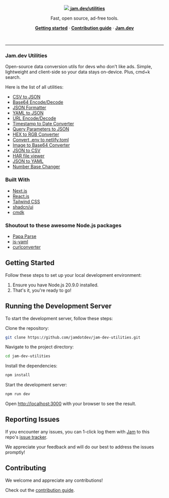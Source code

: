 <p align="center">
  <a href="https://jam.dev/utilities">
    <img src="https://storage.googleapis.com/jam-assets/github-repo.png">
    <a href="https://jam.dev/utilities"><strong>jam.dev/utilities</strong></a>
  </a>
</p>

<p align="center">
  Fast, open source, ad-free tools.
</p>

<p align="center">
  <a href="https://github.com/jamdotdev/jam-dev-utilities?tab=readme-ov-file#getting-started"><strong>Getting started</strong></a> ·
  <a href="https://github.com/jamdotdev/jam-dev-utilities/blob/main/CONTRIBUTING.md"><strong>Contribution guide</strong></a> ·
  <a href="https://jam.dev"><strong>Jam.dev</strong></a>
</p>
<br/>

---

### Jam.dev Utilities

Open-source data conversion utils for devs who don't like ads. Simple, lightweight and client-side so your data stays on-device. Plus, cmd+k search.

Here is the list of all utilities:

- [CSV to JSON](https://jam.dev/utilities/csv-to-json)
- [Base64 Encode/Decode](https://jam.dev/utilities/base-64-encoder)
- [JSON Formatter](https://jam.dev/utilities/json-formatter)
- [YAML to JSON](https://jam.dev/utilities/yaml-to-json)
- [URL Encode/Decode](https://jam.dev/utilities/url-encoder)
- [Timestamp to Date Converter](https://jam.dev/utilities/timestamp-to-date)
- [Query Parameters to JSON](https://jam.dev/utilities/query-params-to-json)
- [HEX to RGB Converter](https://jam.dev/utilities/hex-to-rgb)
- [Convert .env to netlify.toml](https://jam.dev/utilities/env-to-netlify-toml)
- [Image to Base64 Converter](https://jam.dev/utilities/image-to-base64)
- [JSON to CSV](https://jam.dev/utilities/json-to-csv)
- [HAR file viewer](https://jam.dev/utilities/har-file-viewer)
- [JSON to YAML](https://jam.dev/utilities/json-to-yaml)
- [Number Base Changer](https://jam.dev/utilities/number-base-changer)

### Built With

- [Next.js](https://nextjs.org)
- [React.js](https://reactjs.org)
- [Tailwind CSS](https://tailwindcss.com)
- [shadcn/ui](https://ui.shadcn.com/)
- [cmdk](https://cmdk.paco.me/)

### Shoutout to these awesome Node.js packages

- [Papa Parse](https://www.papaparse.com/)
- [js-yaml](https://github.com/nodeca/js-yaml)
- [curlconverter](https://github.com/curlconverter/curlconverter)

## Getting Started

Follow these steps to set up your local development environment:

1. Ensure you have Node.js 20.9.0 installed.
2. That's it, you're ready to go!

## Running the Development Server

To start the development server, follow these steps:

Clone the repository:

```bash
git clone https://github.com/jamdotdev/jam-dev-utilities.git
```

Navigate to the project directory:

```bash
cd jam-dev-utilities
```

Install the dependencies:

```bash
npm install
```

Start the development server:

```bash
npm run dev
```

Open [http://localhost:3000](http://localhost:3000) with your browser to see the result.

## Reporting Issues

If you encounter any issues, you can 1-click log them with [Jam](https://jam.dev) to this repo's [issue tracker](https://github.com/jamdotdev/jam-dev-utilities/issues).

We appreciate your feedback and will do our best to address the issues promptly!

## Contributing

We welcome and appreciate any contributions!

Check out the [contribution guide](https://github.com/jamdotdev/jam-dev-utilities/blob/main/CONTRIBUTING.md).

